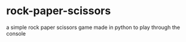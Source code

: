 # rock-paper-scissors
a simple rock paper scissors game made in python to play through the console 
